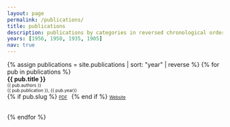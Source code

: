 ```yaml
---
layout: page
permalink: /publications/
title: publications
description: publications by categories in reversed chronological order.
years: [1956, 1950, 1935, 1905]
nav: true
---
```


<div class="publications">
<div style = 'margin-right;'>
{% assign publications = site.publications | sort: "year" | reverse %}
{% for pub in publications %}
<div class="pubitem">
  <div class="pubtitle">
    <b>{{ pub.title }}</b>
  </div>
  <div class="pubauthors">
    <font size="-2">{{ pub.authors }}</font>
  </div>
  <div class="pubinfo">
    <font size="-2">{{ pub.publication }}, {{ pub.year}}</font>
  </div>
  <div class="publinks">
  {% if pub.slug %}
    <font size="-2"><a href="/assets/pdf/{{pub.slug}}"><i class="far fa-file-pdf"></i> PDF</a>&nbsp;&nbsp;</font>
  {% end if %}
    <font size="-2"><a href="{{pub.url}}"><i class="fas fa-link"></i> Website </a></font>

  </div>
  <br>
</div>
</div>

{% endfor %}
